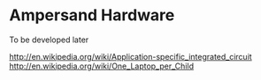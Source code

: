 # Ampersand Hardware
To be developed later

http://en.wikipedia.org/wiki/Application-specific_integrated_circuit
http://en.wikipedia.org/wiki/One_Laptop_per_Child


